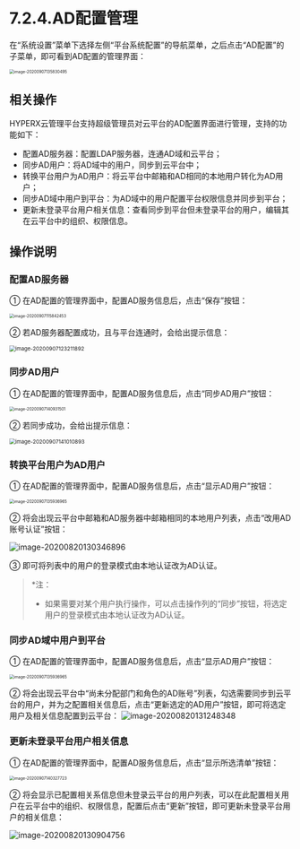 # 7.2.4.AD配置管理

在“系统设置”菜单下选择左侧“平台系统配置”的导航菜单，之后点击“AD配置”的子菜单，即可看到AD配置的管理界面：

<img src="ad_configuration.assets/image-20200907135830495.png" alt="image-20200907135830495" style="zoom:50%;" />

## 相关操作

HYPERX云管理平台支持超级管理员对云平台的AD配置界面进行管理，支持的功能如下：

- 配置AD服务器：配置LDAP服务器，连通AD域和云平台；
- 同步AD用户：将AD域中的用户，同步到云平台中；
- 转换平台用户为AD用户：将云平台中邮箱和AD相同的本地用户转化为AD用户；
- 同步AD域中用户到平台：为AD域中的用户配置平台权限信息并同步到平台；
- 更新未登录平台用户相关信息：查看同步到平台但未登录平台的用户，编辑其在云平台中的组织、权限信息。

## 操作说明

### 配置AD服务器

① 在AD配置的管理界面中，配置AD服务信息后，点击“保存”按钮：

<img src="ad_configuration.assets/image-20200907115842453.png" alt="image-20200907115842453" style="zoom:50%;" />

② 若AD服务器配置成功，且与平台连通时，会给出提示信息：

<img src="ad_configuration.assets/image-20200907123211892.png" alt="image-20200907123211892" style="zoom: 67%;" />

### 同步AD用户

① 在AD配置的管理界面中，配置AD服务信息后，点击“同步AD用户”按钮：

<img src="ad_configuration.assets/image-20200907140931501.png" alt="image-20200907140931501" style="zoom:50%;" />

② 若同步成功，会给出提示信息：

<img src="ad_configuration.assets/image-20200907141010893.png" alt="image-20200907141010893" style="zoom:67%;" />

### 转换平台用户为AD用户

① 在AD配置的管理界面中，配置AD服务信息后，点击“显示AD用户”按钮：

<img src="ad_configuration.assets/image-20200907135936965.png" alt="image-20200907135936965" style="zoom:50%;" />

② 将会出现云平台中邮箱和AD服务器中邮箱相同的本地用户列表，点击“改用AD账号认证”按钮：

![image-20200820130346896](ad_configuration.assets/image-20200820130346896.png)

③ 即可将列表中的用户的登录模式由本地认证改为AD认证。

> *注：
>
> - 如果需要对某个用户执行操作，可以点击操作列的“同步”按钮，将选定用户的登录模式由本地认证改为AD认证。

### 同步AD域中用户到平台

① 在AD配置的管理界面中，配置AD服务信息后，点击“显示AD用户”按钮：

<img src="ad_configuration.assets/image-20200907135936965.png" alt="image-20200907135936965" style="zoom:50%;" />

② 将会出现云平台中“尚未分配部门和角色的AD账号”列表，勾选需要同步到云平台的用户，并为之配置相关信息后，点击“更新选定的AD用户”按钮，即可将选定用户及相关信息配置到云平台：
![image-20200820131248348](ad_configuration.assets/image-20200820131248348.png)

### 更新未登录平台用户相关信息

① 在AD配置的管理界面中，配置AD服务信息后，点击“显示所选清单”按钮：

<img src="ad_configuration.assets/image-20200907140327723.png" alt="image-20200907140327723" style="zoom:50%;" />

② 将会显示已配置相关系信息但未登录云平台的用户列表，可以在此配置相关用户在云平台中的组织、权限信息，配置后点击“更新”按钮，即可更新未登录平台用户的相关信息：

![image-20200820130904756](ad_configuration.assets/image-20200820130904756.png)

